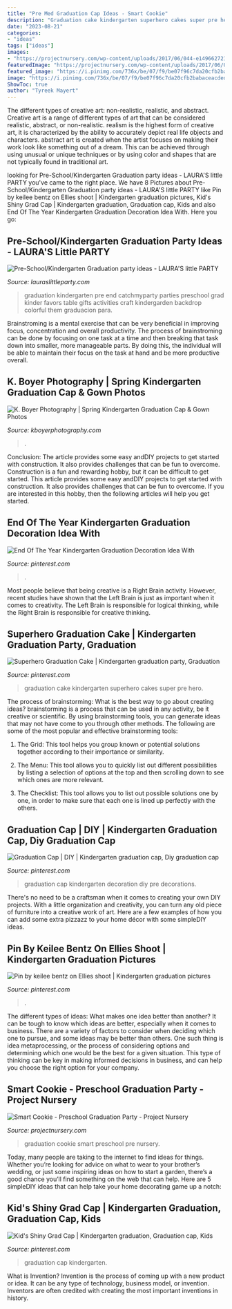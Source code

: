 ```yaml
---
title: "Pre Med Graduation Cap Ideas - Smart Cookie"
description: "Graduation cake kindergarten superhero cakes super pre hero"
date: "2023-08-21"
categories:
- "ideas"
tags: ["ideas"]
images:
- "https://projectnursery.com/wp-content/uploads/2017/06/044-e1496627215949.jpg"
featuredImage: "https://projectnursery.com/wp-content/uploads/2017/06/044-e1496627215949.jpg"
featured_image: "https://i.pinimg.com/736x/be/07/f9/be07f96c7da20cfb2babaceacded3deb.jpg"
image: "https://i.pinimg.com/736x/be/07/f9/be07f96c7da20cfb2babaceacded3deb.jpg"
ShowToc: true
author: "Tyreek Mayert"
---
```



The different types of creative art: non-realistic, realistic, and abstract.
Creative art is a range of different types of art that can be considered realistic, abstract, or non-realistic. realism is the highest form of creative art, it is characterized by the ability to accurately depict real life objects and characters. abstract art is created when the artist focuses on making their work look like something out of a dream. This can be achieved through using unusual or unique techniques or by using color and shapes that are not typically found in traditional art.

	

		
looking for Pre-School/Kindergarten Graduation party ideas - LAURA&#039;S little PARTY you've came to the right place. We have 8 Pictures about Pre-School/Kindergarten Graduation party ideas - LAURA&#039;S little PARTY like Pin by keilee bentz on Ellies shoot | Kindergarten graduation pictures, Kid&#039;s Shiny Grad Cap | Kindergarten graduation, Graduation cap, Kids and also End Of The Year Kindergarten Graduation Decoration Idea With. Here you go:
		
    
## Pre-School/Kindergarten Graduation Party Ideas - LAURA&#039;S Little PARTY

<img loading=lazy src="https://4.bp.blogspot.com/-pjkN5wi9TlY/U2_mgUwGxHI/AAAAAAAAB4o/s4Ol2hoR3q8/s1600/IMG_1998.JPG" onerror="this.onerror=null;this.src='https://tse2.mm.bing.net/th?id=OIP.EK6tSxnZWc8SlfdGFeVjMAHaJ4&amp;pid=15.1';" alt="Pre-School/Kindergarten Graduation party ideas - LAURA&#039;S little PARTY">

_Source: lauraslittleparty.com_

>graduation kindergarten pre end catchmyparty parties preschool grad kinder favors table gifts activities craft kindergarden backdrop colorful them graduacion para. 

	

Brainstroming is a mental exercise that can be very beneficial in improving focus, concentration and overall productivity. The process of brainstroming can be done by focusing on one task at a time and then breaking that task down into smaller, more manageable parts. By doing this, the individual will be able to maintain their focus on the task at hand and be more productive overall.

    
## K. Boyer Photography | Spring Kindergarten Graduation Cap &amp; Gown Photos

<img loading=lazy src="https://www.kboyerphotography.com/img/s/v-10/p2292314350-4.jpg" onerror="this.onerror=null;this.src='https://tse1.mm.bing.net/th?id=OIP.QQ3NZRR0H0wnFKVYEai9iQAAAA&amp;pid=15.1';" alt="K. Boyer Photography | Spring Kindergarten Graduation Cap &amp; Gown Photos">

_Source: kboyerphotography.com_

>. 

	

Conclusion: The article provides some easy andDIY projects to get started with construction. It also provides challenges that can be fun to overcome.
Construction is a fun and rewarding hobby, but it can be difficult to get started. This article provides some easy andDIY projects to get started with construction. It also provides challenges that can be fun to overcome. If you are interested in this hobby, then the following articles will help you get started.

    
## End Of The Year Kindergarten Graduation Decoration Idea With

<img loading=lazy src="https://i.pinimg.com/originals/5c/88/49/5c88497fc1fce188c95c0300045c8d6d.jpg" onerror="this.onerror=null;this.src='https://tse1.mm.bing.net/th?id=OIP.GdVtTJyKV554kBvGt4z8rgHaL4&amp;pid=15.1';" alt="End Of The Year Kindergarten Graduation Decoration Idea With">

_Source: pinterest.com_

>. 

	

Most people believe that being creative is a Right Brain activity. However, recent studies have shown that the Left Brain is just as important when it comes to creativity. The Left Brain is responsible for logical thinking, while the Right Brain is responsible for creative thinking.

    
## Superhero Graduation Cake | Kindergarten Graduation Party, Graduation

<img loading=lazy src="https://i.pinimg.com/originals/88/ee/43/88ee436fd17a8e003375db806d17ca38.jpg" onerror="this.onerror=null;this.src='https://tse2.mm.bing.net/th?id=OIP.4RVG7saz38vrRHLZSrhyowHaJ4&amp;pid=15.1';" alt="Superhero Graduation Cake | Kindergarten graduation party, Graduation">

_Source: pinterest.com_

>graduation cake kindergarten superhero cakes super pre hero. 

	

The process of brainstorming: What is the best way to go about creating ideas?
brainstorming is a process that can be used in any activity, be it creative or scientific. By using brainstorming tools, you can generate ideas that may not have come to you through other methods. The following are some of the most popular and effective brainstorming tools:
1. The Grid: This tool helps you group known or potential solutions together according to their importance or similarity.

2. The Menu: This tool allows you to quickly list out different possibilities by listing a selection of options at the top and then scrolling down to see which ones are more relevant.

3. The Checklist: This tool allows you to list out possible solutions one by one, in order to make sure that each one is lined up perfectly with the others.

    
## Graduation Cap | DIY | Kindergarten Graduation Cap, Diy Graduation Cap

<img loading=lazy src="https://i.pinimg.com/736x/be/07/f9/be07f96c7da20cfb2babaceacded3deb.jpg" onerror="this.onerror=null;this.src='https://tse2.mm.bing.net/th?id=OIP.DZ5RA4dVKhsFrtMlztwpowHaJ3&amp;pid=15.1';" alt="Graduation Cap | DIY | Kindergarten graduation cap, Diy graduation cap">

_Source: pinterest.com_

>graduation cap kindergarten decoration diy pre decorations. 

	

There's no need to be a craftsman when it comes to creating your own DIY projects. With a little organization and creativity, you can turn any old piece of furniture into a creative work of art. Here are a few examples of how you can add some extra pizzazz to your home décor with some simpleDIY ideas.

    
## Pin By Keilee Bentz On Ellies Shoot | Kindergarten Graduation Pictures

<img loading=lazy src="https://i.pinimg.com/originals/1f/93/50/1f9350ea982264ebf3e4ad3343e6f005.jpg" onerror="this.onerror=null;this.src='https://tse3.mm.bing.net/th?id=OIP.wqG_XO1FgsmrRlltlgwOtwHaHa&amp;pid=15.1';" alt="Pin by keilee bentz on Ellies shoot | Kindergarten graduation pictures">

_Source: pinterest.com_

>. 

	

The different types of ideas: What makes one idea better than another?
It can be tough to know which ideas are better, especially when it comes to business. There are a variety of factors to consider when deciding which one to pursue, and some ideas may be better than others. One such thing is idea metaprocessing, or the process of considering options and determining which one would be the best for a given situation. This type of thinking can be key in making informed decisions in business, and can help you choose the right option for your company.

    
## Smart Cookie - Preschool Graduation Party - Project Nursery

<img loading=lazy src="https://projectnursery.com/wp-content/uploads/2017/06/044-e1496627215949.jpg" onerror="this.onerror=null;this.src='https://tse2.mm.bing.net/th?id=OIP.35y1EqxZ09QmSU_ElkAIJAHaJ4&amp;pid=15.1';" alt="Smart Cookie - Preschool Graduation Party - Project Nursery">

_Source: projectnursery.com_

>graduation cookie smart preschool pre nursery. 

	

Today, many people are taking to the internet to find ideas for things. Whether you’re looking for advice on what to wear to your brother’s wedding, or just some inspiring ideas on how to start a garden, there’s a good chance you’ll find something on the web that can help. Here are 5 simpleDIY ideas that can help take your home decorating game up a notch: 

    
## Kid&#039;s Shiny Grad Cap | Kindergarten Graduation, Graduation Cap, Kids

<img loading=lazy src="https://i.pinimg.com/736x/ae/ea/de/aeeade45fa9045e82c953ba022305762.jpg" onerror="this.onerror=null;this.src='https://tse1.mm.bing.net/th?id=OIP.SK2wIJZe4yTZAKIbUNpP5AHaLe&amp;pid=15.1';" alt="Kid&#039;s Shiny Grad Cap | Kindergarten graduation, Graduation cap, Kids">

_Source: pinterest.com_

>graduation cap kindergarten. 

	

What is Invention?
Invention is the process of coming up with a new product or idea. It can be any type of technology, business model, or invention. Inventors are often credited with creating the most important inventions in history.

